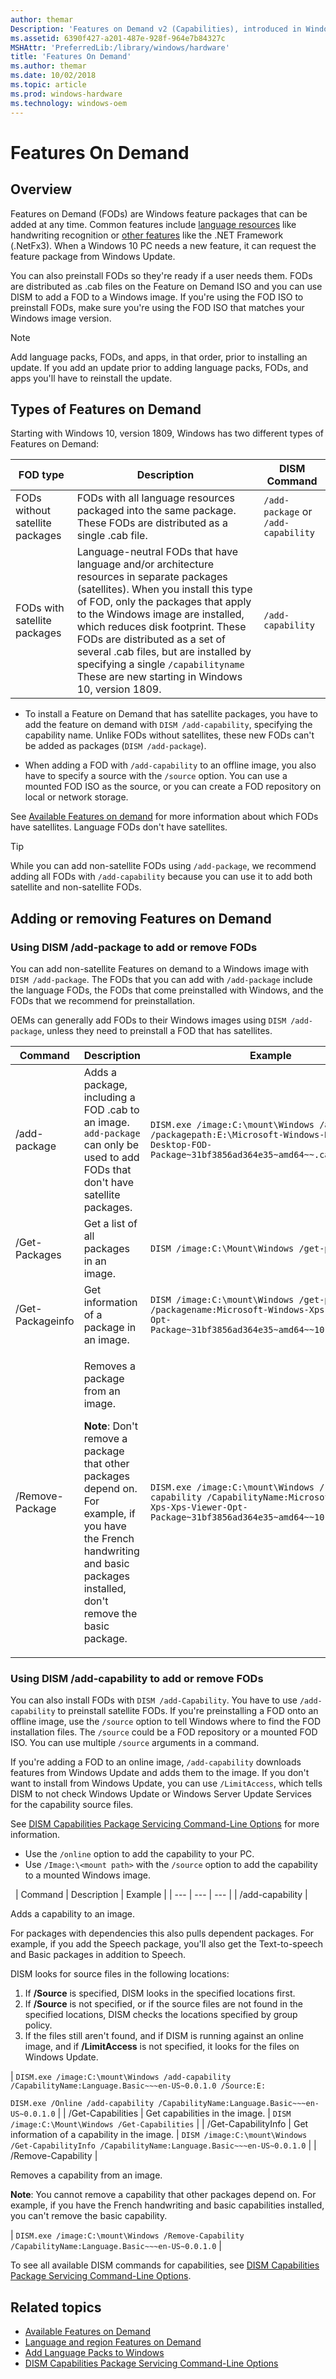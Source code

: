 ```yaml
---
author: themar
Description: 'Features on Demand v2 (Capabilities), introduced in Windows 10, are Windows feature packages that can be added at any time. Common features include language resources like handwriting recognition or the .NET Framework (.NetFx3).'
ms.assetid: 6390f427-a201-487e-928f-964e7b84327c
MSHAttr: 'PreferredLib:/library/windows/hardware'
title: 'Features On Demand'
ms.author: themar
ms.date: 10/02/2018
ms.topic: article
ms.prod: windows-hardware
ms.technology: windows-oem
---
```


# Features On Demand

## Overview

Features on Demand (FODs) are Windows feature packages that can be added at any time. Common features include [language resources](features-on-demand-language-fod.md) like handwriting recognition or [other features](features-on-demand-non-language-fod.md) like the .NET Framework (.NetFx3). When a Windows 10 PC needs a new feature, it can request the feature package from Windows Update. 

You can also preinstall FODs so they're ready if a user needs them. FODs are distributed as .cab files on the Feature on Demand ISO and you can use DISM to add a FOD to a Windows image. If you're using the FOD ISO to preinstall FODs, make sure you're using the FOD ISO that matches your Windows image version.

> [!Note]
> Add language packs, FODs, and apps, in that order, prior to installing an update. If you add an update prior to adding language packs, FODs, and apps you'll have to reinstall the update. 

## Types of Features on Demand

Starting with Windows 10, version 1809, Windows has two different types of Features on Demand:

| FOD type | Description | DISM Command |
| ---- | ---- | ---- |
| FODs without satellite packages | FODs with all language resources packaged into the same package. These FODs are distributed as a single .cab file. | `/add-package` or `/add-capability` |
| FODs with satellite packages | Language-neutral FODs that have language and/or architecture resources in separate packages (satellites). When you install this type of FOD, only the packages that apply to the Windows image are installed, which reduces disk footprint. These FODs are distributed as a set of several .cab files, but are installed by specifying a single `/capabilityname` These are new starting in Windows 10, version 1809. | `/add-capability`  |

- To install a Feature on Demand that has satellite packages, you have to add the feature on demand with `DISM /add-capability`, specifying the capability name. Unlike FODs without satellites, these new FODs can't be added as packages (`DISM /add-package`). 

- When adding a FOD with `/add-capability` to an offline image, you also have to specify a source with the `/source` option. You can use a mounted FOD ISO as the source, or you can create a FOD repository on local or network storage.


See [Available Features on demand](features-on-demand-non-language-fod.md) for more information about which FODs have satellites. Language FODs don't have satellites.

> [!Tip]
> While you can add non-satellite FODs using `/add-package`, we recommend adding all FODs with `/add-capability` because you can use it to add both satellite and non-satellite FODs.

## <span id="Adding_or_removing_features_capabilities"></span><span id="adding_or_removing_features_capabilities"></span><span id="ADDING_OR_REMOVING_FEATURES_CAPABILITIES"></span>Adding or removing Features on Demand

### Using DISM /add-package to add or remove FODs

You can add non-satellite Features on demand to a Windows image with `DISM /add-package`. The FODs that you can add with `/add-package` include the language FODs, the FODs that come preinstalled with Windows, and the FODs that we recommend for preinstallation. 

OEMs can generally add FODs to their Windows images using `DISM /add-package`, unless they need to preinstall a FOD that has satellites.

| Command | Description | Example |
| --- | --- | --- |
| /add-package | Adds a package, including a FOD .cab to an image. `add-package` can only be used to add FODs that don't have satellite packages. | `DISM.exe /image:C:\mount\Windows /add-package /packagepath:E:\Microsoft-Windows-Holographic-Desktop-FOD-Package~31bf3856ad364e35~amd64~~.cab` |
| /Get-Packages | Get a list of all packages in an image. | `DISM /image:C:\Mount\Windows /get-packages` |
| /Get-Packageinfo | Get information of a package in an image. | `DISM /image:C:\mount\Windows /get-packageInfo /packagename:Microsoft-Windows-Xps-Xps-Viewer-Opt-Package~31bf3856ad364e35~amd64~~10.0.17134.1000` |
| /Remove-Package | <p>Removes a package from an image.</p>**Note**: Don't remove a package that other packages depend on. For example, if you have the French handwriting and basic packages installed, don't remove the basic package.</p> | `DISM.exe /image:C:\mount\Windows /remove-capability /CapabilityName:Microsoft-Windows-Xps-Xps-Viewer-Opt-Package~31bf3856ad364e35~amd64~~10.0.17134.1000` |



### Using DISM /add-capability to add or remove FODs

You can also install FODs with `DISM /add-Capability`. You have to use `/add-capability` to preinstall satellite FODs. If you're preinstalling a FOD onto an offline image, use the `/source` option to tell Windows where to find the FOD installation files. The `/source` could be a FOD repository or a mounted FOD ISO. You can use multiple `/source` arguments in a command.

If you're adding a FOD to an online image, `/add-capability` downloads features from Windows Update and adds them to the image. If you don't want to install from Windows Update, you can use `/LimitAccess`, which tells DISM to not check Windows Update or Windows Server Update Services for the capability source files.

See [DISM Capabilities Package Servicing Command-Line Options](dism-capabilities-package-servicing-command-line-options.md) for more information.

-   Use the `/online` option to add the capability to your PC.
-   Use `/Image:\<mount path>` with the `/source` option to add the capability to a mounted Windows image.

 
| Command | Description | Example |
| --- | --- | --- |
| /add-capability | <p>Adds a capability to an image.</p><p>For packages with dependencies this also pulls dependent packages. For example, if you add the Speech package, you'll also get the Text-to-speech and Basic packages in addition to Speech.</p>DISM looks for source files in the following locations:<ol><li>If **/Source** is specified, DISM looks in the specified locations first.</li><li>If **/Source** is not specified, or if the source files are not found in the specified locations, DISM checks the locations specified by group policy.</li><li>If the files still aren't found, and if DISM is running against an online image, and if **/LimitAccess** is not specified, it looks for the files on Windows Update.</li></ol> | `DISM.exe /image:C:\mount\Windows /add-capability /CapabilityName:Language.Basic~~~en-US~0.0.1.0 /Source:E:` <p>`DISM.exe /Online /add-capability /CapabilityName:Language.Basic~~~en-US~0.0.1.0` |
| /Get-Capabilities | Get capabilities in the image. | `DISM /image:C:\Mount\Windows /Get-Capabilities` |
| /Get-CapabilityInfo | Get information of a capability in the image. | `DISM /image:C:\mount\Windows /Get-CapabilityInfo /CapabilityName:Language.Basic~~~en-US~0.0.1.0` |
| /Remove-Capability | <p>Removes a capability from an image.</p>**Note**: You cannot remove a capability that other packages depend on. For example, if you have the French handwriting and basic capabilities installed, you can't remove the basic capability.</p> | `DISM.exe /image:C:\mount\Windows /Remove-Capability  /CapabilityName:Language.Basic~~~en-US~0.0.1.0` |

To see all available DISM commands for capabilities, see [DISM Capabilities Package Servicing Command-Line Options](dism-capabilities-package-servicing-command-line-options.md).


## <span id="related_topics"></span>Related topics

* [Available Features on Demand](features-on-demand-non-language-fod.md)
* [Language and region Features on Demand](features-on-demand-language-fod.md)
* [Add Language Packs to Windows](add-language-packs-to-windows.md)
* [DISM Capabilities Package Servicing Command-Line Options](dism-capabilities-package-servicing-command-line-options.md)
